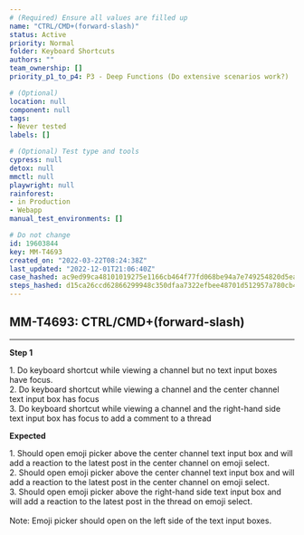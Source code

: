 ```yaml
---
# (Required) Ensure all values are filled up
name: "CTRL/CMD+(forward-slash)"
status: Active
priority: Normal
folder: Keyboard Shortcuts
authors: ""
team_ownership: []
priority_p1_to_p4: P3 - Deep Functions (Do extensive scenarios work?)

# (Optional)
location: null
component: null
tags: 
- Never tested
labels: []

# (Optional) Test type and tools
cypress: null
detox: null
mmctl: null
playwright: null
rainforest: 
- in Production
- Webapp
manual_test_environments: []

# Do not change
id: 19603844
key: MM-T4693
created_on: "2022-03-22T08:24:38Z"
last_updated: "2022-12-01T21:06:40Z"
case_hashed: ac9ed99ca48101019275e1166cb464f77fd068be94a7e749254820d5ea91296836e0d43cff0558aad374d882f13f266e
steps_hashed: d15ca26ccd62866299948c350dfaa7322efbee48701d512957a780cb4d5a859800260306f699ae4c817da4142c0fdb17
---
```


<!-- (Auto-generated) Based on frontmatter's "key" and "name" -->

## MM-T4693: CTRL/CMD+(forward-slash)

---

**Step 1**

1\. Do keyboard shortcut while viewing a channel but no text input boxes have focus.\
2\. Do keyboard shortcut while viewing a channel and the center channel text input box has focus\
3\. Do keyboard shortcut while viewing a channel and the right-hand side text input box has focus to add a comment to a thread

**Expected**

1\. Should open emoji picker above the center channel text input box and will add a reaction to the latest post in the center channel on emoji select.\
2\. Should open emoji picker above the center channel text input box and will add a reaction to the latest post in the center channel on emoji select.\
3\. Should open emoji picker above the right-hand side text input box and will add a reaction to the latest post in the thread on emoji select.\
\
Note: Emoji picker should open on the left side of the text input boxes.
